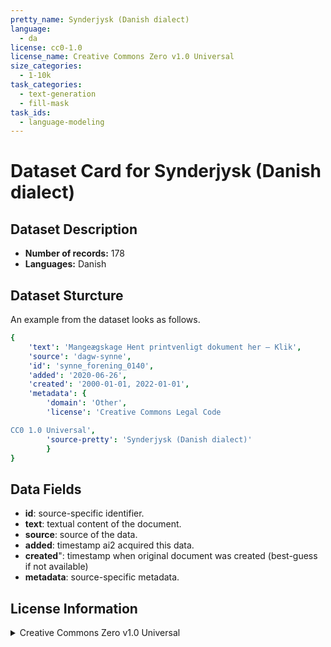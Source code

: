 ```yaml
---
pretty_name: Synderjysk (Danish dialect)
language:
  - da
license: cc0-1.0
license_name: Creative Commons Zero v1.0 Universal
size_categories:
  - 1-10k
task_categories:
  - text-generation
  - fill-mask
task_ids:
  - language-modeling
---
```

# Dataset Card for Synderjysk (Danish dialect)
## Dataset Description
- **Number of records:** 178
- **Languages:** Danish
## Dataset Sturcture
An example from the dataset looks as follows.
```yaml
{
    'text': 'Mangeægskage Hent printvenligt dokument her – Klik',
    'source': 'dagw-synne',
    'id': 'synne_forening_0140',
    'added': '2020-06-26',
    'created': '2000-01-01, 2022-01-01',
    'metadata': {
        'domain': 'Other',
        'license': 'Creative Commons Legal Code

CC0 1.0 Universal',
        'source-pretty': 'Synderjysk (Danish dialect)'
        }
}
```

## Data Fields

- **id**: source-specific identifier.
- **text**: textual content of the document.
- **source**: source of the data.
- **added**: timestamp ai2 acquired this data.
- **created**": timestamp when original document was created (best-guess if not available)
- **metadata**: source-specific metadata.

## License Information
<details>
<summary>Creative Commons Zero v1.0 Universal</summary>
<p>
Creative Commons Legal Code

CC0 1.0 Universal
</p>
</details>
